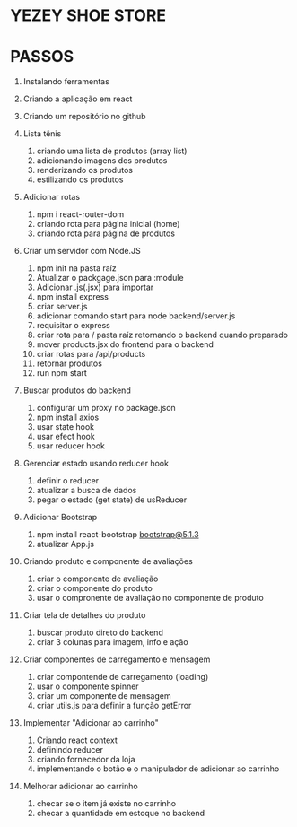 # YEZEY SHOE STORE 

# PASSOS

1. Instalando ferramentas
2. Criando a aplicação em react
3. Criando um repositório no github
4. Lista tênis
    1. criando uma lista de produtos (array list)
    2. adicionando imagens dos produtos
    3. renderizando os produtos
    4. estilizando os produtos

5. Adicionar rotas
    1. npm i react-router-dom  
    2. criando rota para página inicial (home)
    3. criando rota para página de produtos

6. Criar um servidor com Node.JS
    1. npm init na pasta raíz
    2. Atualizar o packgage.json para :module
    3. Adicionar .js(.jsx) para importar
    4. npm install express
    5. criar server.js
    6. adicionar comando start para node backend/server.js
    7. requisitar o express
    8. criar rota para / pasta raíz retornando o backend quando preparado
    9. mover products.jsx do frontend para o backend
    10. criar rotas para /api/products
    11. retornar produtos
    12. run npm start

7. Buscar produtos do backend
    1. configurar um proxy no package.json
    2. npm install axios
    3. usar state hook
    4. usar efect hook
    5. usar reducer hook

8. Gerenciar estado usando reducer hook
    1. definir o reducer
    2. atualizar a busca de dados
    3. pegar o estado (get state) de usReducer

9. Adicionar Bootstrap
    1. npm install react-bootstrap bootstrap@5.1.3
    2. atualizar App.js

10. Criando produto e componente de avaliações
    1. criar o componente de avaliação
    2. criar o componente do produto
    3. usar o compronente de avaliação no componente de produto

11. Criar tela de detalhes do produto
    1. buscar produto direto do backend
    2. criar 3 colunas para imagem, info e ação

12. Criar componentes de carregamento e mensagem
    1. criar compontende de carregamento (loading)
    2. usar o componente spinner
    3. criar um componente de mensagem
    4. criar utils.js para definir a função getError

13. Implementar "Adicionar ao carrinho"
    1. Criando react context
    2. definindo reducer
    3. criando fornecedor da loja
    4. implementando o botão e o manipulador de adicionar ao carrinho 

14. Melhorar adicionar ao carrinho
    1. checar se o item já existe no carrinho
    2. checar a quantidade em estoque no backend
